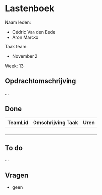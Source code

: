# Lastenboek

Naam leden: 
- Cédric Van den Eede
- Aron Marckx

Taak team:
- November 2

Week: 13

## Opdrachtomschrijving
...

## Done
| TeamLid        | Omschrijving Taak | Uren           |
| -------------- | -------------- | -------------- |
|                |                |                |
|                |                |                |
|                |                |                |
|                |                |                |

## To do
...

## Vragen
- geen
